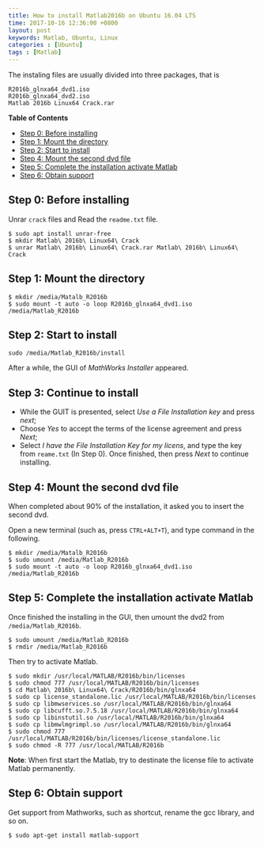 ```yaml
---
title: How to install Matlab2016b on Ubuntu 16.04 LTS
time: 2017-10-16 12:36:00 +0800
layout: post
keywords: Matlab, Ubuntu, Linux
categories : [Ubuntu]
tags : [Matlab]
---
```


The instaling files are usually divided into three packages, that is


```
R2016b_glnxa64_dvd1.iso
R2016b_glnxa64_dvd2.iso
Matlab 2016b Linux64 Crack.rar
```

**Table of Contents**

- [Step 0: Before installing](#step-0-before-installing)
- [Step 1: Mount the directory](#step-1-mount-the-directory)
- [Step 2: Start to install](#step-2-start-to-install)
- [Step 4: Mount the second dvd file](#step-4-mount-the-second-dvd-file)
- [Step 5: Complete the installation activate Matlab](#step-5-complete-the-installation-activate-matlab)
- [Step 6: Obtain support](#step-6-obtain-support)

Step 0: Before installing
-------------------------

Unrar `crack` files and Read the `readme.txt` file.

```
$ sudo apt install unrar-free
$ mkdir Matlab\ 2016b\ Linux64\ Crack
$ unrar Matlab\ 2016b\ Linux64\ Crack.rar Matlab\ 2016b\ Linux64\ Crack
```

Step 1: Mount the directory
-------------------------------------------

```
$ mkdir /media/Matalb_R2016b
$ sudo mount -t auto -o loop R2016b_glnxa64_dvd1.iso /media/Matlab_R2016b
```

Step 2: Start to install
------------------------

```
sudo /media/Matlab_R2016b/install
```

After a while, the GUI of *MathWorks Installer* appeared.

Step 3: Continue to install
--------------------------- 

- While the GUIT is presented, select *Use a File Installation key* and press *next*;
- Choose *Yes* to accept the terms of the license agreement and press *Next*;
- Select *I have the File Installation Key for my licens*, and type the key from `reame.txt` (In Step 0). Once finished, then press *Next* to continue installing.

Step 4: Mount the second dvd file
---------------------------------

When completed about 90% of the installation, it asked you to insert the second dvd. 

Open a new terminal (such as, press `CTRL+ALT+T`), and type command in the following.

```
$ mkdir /media/Matalb_R2016b
$ sudo umount /media/Matlab_R2016b
$ sudo mount -t auto -o loop R2016b_glnxa64_dvd1.iso /media/Matlab_R2016b
```

Step 5: Complete the installation activate Matlab
-------------------------------------------------

Once finished the installing in the GUI, then umount the dvd2 from `/media/Matlab_R2016b`.

```
$ sudo umount /media/Matlab_R2016b
$ rmdir /media/Matlab_R2016b
```

Then try to activate Matlab.

```
$ sudo mkdir /usr/local/MATLAB/R2016b/bin/licenses
$ sudo chmod 777 /usr/local/MATLAB/R2016b/bin/licenses
$ cd Matlab\ 2016b\ Linux64\ Crack/R2016b/bin/glnxa64
$ sudo cp license_standalone.lic /usr/local/MATLAB/R2016b/bin/licenses
$ sudo cp libmwservices.so /usr/local/MATLAB/R2016b/bin/glnxa64
$ sudo cp libcufft.so.7.5.18 /usr/local/MATLAB/R2016b/bin/glnxa64
$ sudo cp libinstutil.so /usr/local/MATLAB/R2016b/bin/glnxa64
$ sudo cp libmwlmgrimpl.so /usr/local/MATLAB/R2016b/bin/glnxa64
$ sudo chmod 777 /usr/local/MATLAB/R2016b/bin/licenses/license_standalone.lic
$ sudo chmod -R 777 /usr/local/MATLAB/R2016b
```

**Note**: When first start the Matlab, try to destinate the license file to activate Matlab permanently.

Step 6: Obtain support
----------------------

Get support from Mathworks, such as shortcut, rename the gcc library, and so on.

```
$ sudo apt-get install matlab-support
```

